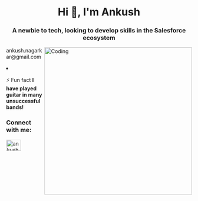 <h1 align="center">Hi 👋, I'm Ankush</h1>
<h3 align="center">A newbie to tech, looking to develop skills in the Salesforce ecosystem</h3>
<img align="right" alt="Coding" width="400" src="https://cdn.dribbble.com/users/1292677/screenshots/6139167/media/fcf7fd0c619bb87706533079240915f3.gif”>
- 🔭 I’m currently working on **becoming a Salesforce Certified Administrator**

- 👯 I’m looking to collaborate on **Salesforce Projects**

- 🤝 I’m looking for help with **Apex and VSCode**

- 📫 How to reach me **ankush.nagarkar@gmail.com**

- ⚡ Fun fact **I have played guitar in many unsuccessful bands!**

<h3 align="left">Connect with me:</h3>
<p align="left">
<a href="https://instagram.com/ankush_nagarkar" target="blank"><img align="center" src="https://raw.githubusercontent.com/rahuldkjain/github-profile-readme-generator/master/src/images/icons/Social/instagram.svg" alt="ankush_nagarkar" height="30" width="40" /></a>
</p>
